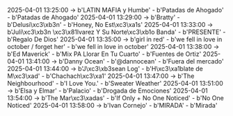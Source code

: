 2025-04-01 13:25:00 -> b'LATIN MAFIA y Humbe' - b'Patadas de Ahogado' - b'Patadas de Ahogado'
2025-04-01 13:29:00 -> b'Bratty' - b'Delusi\xc3\xb3n' - b'Honey, No Est\xc3\xa1s'
2025-04-01 13:33:00 -> b'Juli\xc3\xb3n \xc3\x81lvarez Y Su Norte\xc3\xb1o Banda' - b'PRESENTE' - b'Regalo De Dios'
2025-04-01 13:35:00 -> b'girl in red' - b'we fell in love in october / forget her' - b'we fell in love in october'
2025-04-01 13:38:00 -> b'Ed Maverick' - b'Mix PA Llorar En Tu Cuarto' - b'Fuentes de Ortiz'
2025-04-01 13:41:00 -> b'Danny Ocean' - b'@dannocean' - b'Fuera del mercado'
2025-04-01 13:44:00 -> b'J\xc3\xb3sean Log' - b'H\xc3\xa1blate de M\xc3\xad' - b'Chachach\xc3\xa1'
2025-04-01 13:47:00 -> b'The Neighbourhood' - b'I Love You.' - b'Sweater Weather'
2025-04-01 13:51:00 -> b'Elsa y Elmar' - b'Palacio' - b'Drogada de Emociones'
2025-04-01 13:54:00 -> b'The Mar\xc3\xadas' - b'If Only + No One Noticed' - b'No One Noticed'
2025-04-01 13:58:00 -> b'Ivan Cornejo' - b'MIRADA' - b'Mirada'
